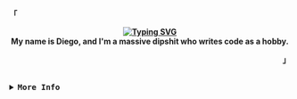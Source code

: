 <div align="justify">

<!-- Profile -->
<p align="left"><strong><samp>「</samp></strong></p>
  <p align="center">
      <b>
        <a href="https://git.io/typing-svg"><img src="https://readme-typing-svg.herokuapp.com?font=Fira+Code&duration=3500&center=true&vCenter=true&repeat=false&width=435&lines=Hello+There!" alt="Typing SVG" /></a>
      <br>
        My name is Diego, and I'm a massive dipshit who writes code as a hobby.
            
<p align="right"><strong><samp>」</samp></strong></p>

<br>

<details>
<summary><samp><b>More Info</b></samp></summary>

<h2></h2><br>
<p align="center">
<a href="https://git.io/typing-svg"><img src="https://readme-typing-svg.herokuapp.com?font=Fira+Code&duration=8500&pause=2500&color=8CF7F0&center=true&vCenter=true&width=1500&height=150&lines=%22We+Shouldn't+Fear+Change+Itself%2C+But+Only+Who+We+Might+Change+Into.%22;%22Sometimes+You+Have+To+Become+A+Monster+To+Stay+Human.%22;%E2%80%9CThe+right+man+in+the+wrong+place+makes+all+the+difference+in+the+world.%E2%80%9D;%22Had+to+be+me.+Someone+else+might+have+gotten+it+wrong.%22;%22People+don't+forget%2C+nothing+gets+forgiven.%22;%22War+is+where+the+young+and+stupid+are+tricked+by+the+old+and+bitter+into+killing+each+other.%22;%22Standing+on+immobile+platforms+is+one+of+my+top+three+favorite+pastimes!+Right+behind+dancing+and+crying.%22;%22A+man+chooses%2C+a+slave+obeys.%22" alt="Typing SVG" /></a>
</p>

<!-- Contact Me -->
<p align="center">
  <samp>
    [<a href="https://steamcommunity.com/id/--end--/">steam</a>]
    [<a href="https://discordapp.com/users/Void.e">discord</a>]
    [<a href="mailto:smdiego110@gmail.com">e-mail</a>]
    [<a href="">+1 (913) 208 6414</a>]
  </samp>
</p>

<h2></h2><br>

<!-- Profile Views Badge -->
<p align="center">
  <samp>
  <a href="#--------">
    <img src="https://komarev.com/ghpvc/?username=Endgamer960&label=Profile+Views&color=grey" alt="profile views" /> 
  </a>
  </samp>
</p>

<!-- Github Trophy -->
<div align="center">
  <table>
    <tr>
      <td><a href="#--------"><img align="center" alt="GitHub Trophy" src="https://github-trophies.vercel.app/?username=d-solis&rank=SECRET,SSS,SS,S,AAA,AA,A&row=2&column=3&margin-w=15&margin-h=15&no-frame=true&theme=onedark"></a></td>
    </tr>
  </table>
</div>

<!-- Github Stats -->
<div align="center">
  <table>
    <tr>
      <td><a href="#--------"><img height="137px" align="center" alt="GitHub Stats" src="https://github-readme-stats.vercel.app/api?username=d-solis&count_private=true&show_icons=true&include_all_commits=true&line_height=21&hide_border=true&theme=onedark"/></a></td>
      <td><a href="#--------"><img height="137px" align="center" alt="Top Language" src="https://github-readme-stats.vercel.app/api/top-langs/?username=d-solis&layout=compact&line_height=21&hide_border=true&theme=onedark"/></a></td>
    </tr>
  </table>
</div>

<h2></h2><br>

<p align="center">
  <a href="https://skillicons.dev">
    <img src="https://skillicons.dev/icons?i=git,linux,javascript,python,lua,html,css" />
  </a>
</p>

</details>
</div>
